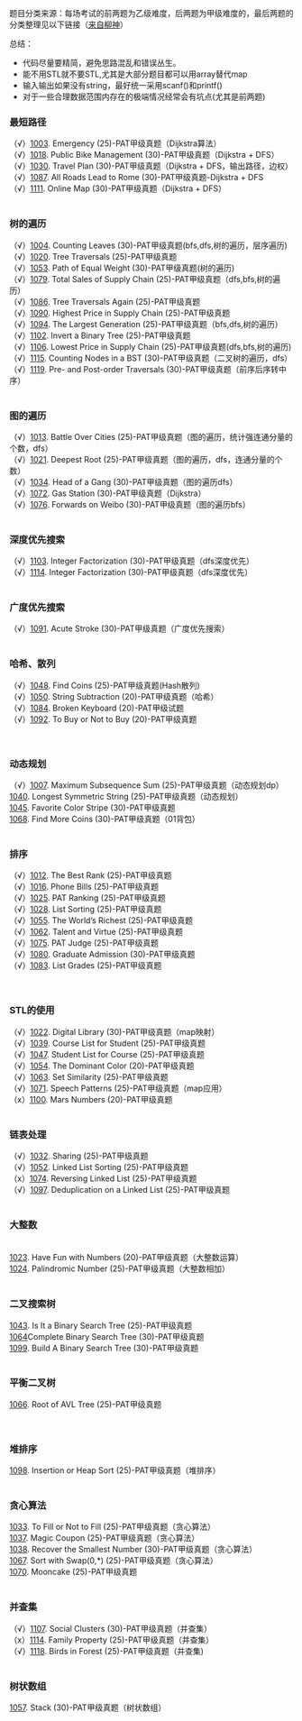 题目分类来源：每场考试的前两题为乙级难度，后两题为甲级难度的，最后两题的分类整理见以下链接（[来自柳神](https://www.liuchuo.net/archives/2502)）

总结：

- 代码尽量要精简，避免思路混乱和错误丛生。
- 能不用STL就不要STL,尤其是大部分题目都可以用array替代map
- 输入输出如果没有string，最好统一采用scanf()和printf()
- 对于一些合理数据范围内存在的极端情况经常会有坑点(尤其是前两题)

### 最短路径<br>
（√）[1003](https://pintia.cn/problem-sets/994805342720868352/problems/994805523835109376). Emergency (25)-PAT甲级真题（Dijkstra算法）<br>
（√）[1018](https://pintia.cn/problem-sets/994805342720868352/problems/994805489282433024). Public Bike Management (30)-PAT甲级真题（Dijkstra + DFS）<br>
（√）[1030](https://pintia.cn/problem-sets/994805342720868352/problems/994805464397627392). Travel Plan (30)-PAT甲级真题（Dijkstra + DFS，输出路径，边权）<br>
（√）[1087](https://pintia.cn/problem-sets/994805342720868352/problems/994805379664297984). All Roads Lead to Rome (30)-PAT甲级真题-Dijkstra + DFS<br>
（√）[1111](https://pintia.cn/problem-sets/994805342720868352/problems/994805358663417856). Online Map (30)-PAT甲级真题（Dijkstra + DFS）<br><br>

### 树的遍历<br>
（√）[1004](https://pintia.cn/problem-sets/994805342720868352/problems/994805521431773184). Counting Leaves (30)-PAT甲级真题(bfs,dfs,树的遍历，层序遍历)<br>
（√）[1020](https://pintia.cn/problem-sets/994805342720868352/problems/994805485033603072). Tree Traversals (25)-PAT甲级真题<br>
（√）[1053](https://pintia.cn/problem-sets/994805342720868352/problems/994805424153280512). Path of Equal Weight (30)-PAT甲级真题(树的遍历)<br>
（√）[1079](https://pintia.cn/problem-sets/994805342720868352/problems/994805388447170560). Total Sales of Supply Chain (25)-PAT甲级真题（dfs,bfs,树的遍历）<br>
（√）[1086](https://pintia.cn/problem-sets/994805342720868352/problems/994805380754817024). Tree Traversals Again (25)-PAT甲级真题<br>
（√）[1090](https://pintia.cn/problem-sets/994805342720868352/problems/994805376476626944). Highest Price in Supply Chain (25)-PAT甲级真题<br>
（√）[1094](https://pintia.cn/problem-sets/994805342720868352/problems/994805372601090048). The Largest Generation (25)-PAT甲级真题（bfs,dfs,树的遍历）<br>
（√）[1102](https://pintia.cn/problem-sets/994805342720868352/problems/994805365537882112). Invert a Binary Tree (25)-PAT甲级真题<br>
（√）[1106](https://pintia.cn/problem-sets/994805342720868352/problems/994805362341822464). Lowest Price in Supply Chain (25)-PAT甲级真题(dfs,bfs,树的遍历)<br>
（√）[1115](https://pintia.cn/problem-sets/994805342720868352/problems/994805355987451904). Counting Nodes in a BST (30)-PAT甲级真题（二叉树的遍历，dfs）<br>
（√）[1119](https://pintia.cn/problem-sets/994805342720868352/problems/994805353470869504). Pre- and Post-order Traversals (30)-PAT甲级真题（前序后序转中序）<br><br>

### 图的遍历<br>
（√）[1013](https://pintia.cn/problem-sets/994805342720868352/problems/994805500414115840). Battle Over Cities (25)-PAT甲级真题（图的遍历，统计强连通分量的个数，dfs）<br>
（√）[1021](https://pintia.cn/problem-sets/994805342720868352/problems/994805482919673856). Deepest Root (25)-PAT甲级真题（图的遍历，dfs，连通分量的个数）<br>
（√）[1034](https://pintia.cn/problem-sets/994805342720868352/problems/994805456881434624). Head of a Gang (30)-PAT甲级真题（图的遍历dfs）<br>
（√）[1072](https://pintia.cn/problem-sets/994805342720868352/problems/994805396953219072). Gas Station (30)-PAT甲级真题（Dijkstra）<br>
（√）[1076](https://pintia.cn/problem-sets/994805342720868352/problems/994805392092020736). Forwards on Weibo (30)-PAT甲级真题（图的遍历bfs）<br><br>

### 深度优先搜索<br>
（√）[1103](https://pintia.cn/problem-sets/994805342720868352/problems/994805364711604224). Integer Factorization (30)-PAT甲级真题（dfs深度优先）<br>
（√）[1114](https://pintia.cn/problem-sets/994805342720868352/problems/994805364711604224). Integer Factorization (30)-PAT甲级真题（dfs深度优先）
<br><br>

### 广度优先搜索<br>
（√）[1091](https://pintia.cn/problem-sets/994805342720868352/problems/994805375457411072). Acute Stroke (30)-PAT甲级真题（广度优先搜索）<br><br>

### 哈希、散列<br>
（√）[1048](https://pintia.cn/problem-sets/994805342720868352/problems/994805432256675840). Find Coins (25)-PAT甲级真题(Hash散列)<br>
（√）[1050](https://pintia.cn/problem-sets/994805342720868352/problems/994805429018673152). String Subtraction (20)-PAT甲级真题（哈希）<br>
（√）[1084](https://pintia.cn/problem-sets/994805342720868352/problems/994805382902300672). Broken Keyboard (20)-PAT甲级试题<br>
（√）[1092](https://pintia.cn/problem-sets/994805342720868352/problems/994805374509498368). To Buy or Not to Buy (20)-PAT甲级真题<br>
<br><br>

### 动态规划<br>
（√）[1007](https://pintia.cn/problem-sets/994805342720868352/problems/994805514284679168). Maximum Subsequence Sum (25)-PAT甲级真题（动态规划dp）<br>
[1040](https://pintia.cn/problem-sets/994805342720868352/problems/994805446102073344). Longest Symmetric String (25)-PAT甲级真题（动态规划）<br>
[1045](https://pintia.cn/problem-sets/994805342720868352/problems/994805437411475456). Favorite Color Stripe (30)-PAT甲级真题<br>
[1068](https://pintia.cn/problem-sets/994805342720868352/problems/994805402305150976). Find More Coins (30)-PAT甲级真题（01背包）
<br><br>

### 排序<br>
（√）[1012](https://pintia.cn/problem-sets/994805342720868352/problems/994805502658068480). The Best Rank (25)-PAT甲级真题<br>
（√）[1016](https://pintia.cn/problem-sets/994805342720868352/problems/994805493648703488). Phone Bills (25)-PAT甲级真题<br>
（√）[1025](https://pintia.cn/problem-sets/994805342720868352/problems/994805474338127872). PAT Ranking (25)-PAT甲级真题<br>
（√）[1028](https://pintia.cn/problem-sets/994805342720868352/problems/994805468327690240). List Sorting (25)-PAT甲级真题<br>
（√）[1055](https://pintia.cn/problem-sets/994805342720868352/problems/994805421066272768). The World’s Richest (25)-PAT甲级真题<br>
（√）[1062](https://pintia.cn/problem-sets/994805342720868352/problems/994805410555346944). Talent and Virtue (25)-PAT甲级真题<br>
（√）[1075](https://pintia.cn/problem-sets/994805342720868352/problems/994805393241260032). PAT Judge (25)-PAT甲级真题<br>
（√）[1080](https://pintia.cn/problem-sets/994805342720868352/problems/994805387268571136). Graduate Admission (30)-PAT甲级真题<br>
（√）[1083](https://pintia.cn/problem-sets/994805342720868352/problems/994805383929905152). List Grades (25)-PAT甲级真题<br>
<br><br>

### STL的使用<br>
（√）[1022](https://pintia.cn/problem-sets/994805342720868352/problems/994805480801550336). Digital Library (30)-PAT甲级真题（map映射）<br>
（√）[1039](https://pintia.cn/problem-sets/994805342720868352/problems/994805447855292416). Course List for Student (25)-PAT甲级真题<br>
（√）[1047](https://pintia.cn/problem-sets/994805342720868352/problems/994805433955368960). Student List for Course (25)-PAT甲级真题<br>
（√）[1054](https://pintia.cn/problem-sets/994805342720868352/problems/994805422639136768). The Dominant Color (20)-PAT甲级真题<br>
（√）[1063](https://pintia.cn/problem-sets/994805342720868352/problems/994805409175420928). Set Similarity (25)-PAT甲级真题<br>
（√）[1071](https://pintia.cn/problem-sets/994805342720868352/problems/994805398257647616). Speech Patterns (25)-PAT甲级真题（map应用）<br>
（x）[1100](https://pintia.cn/problem-sets/994805342720868352/problems/994805367156883456). Mars Numbers (20)-PAT甲级真题
<br><br>

### 链表处理<br>
（√）[1032](https://pintia.cn/problem-sets/994805342720868352/problems/994805460652113920). Sharing (25)-PAT甲级真题<br>
（√）[1052](https://pintia.cn/problem-sets/994805342720868352/problems/994805425780670464). Linked List Sorting (25)-PAT甲级真题<br>
（x）[1074](https://pintia.cn/problem-sets/994805342720868352/problems/994805394512134144). Reversing Linked List (25)-PAT甲级真题<br>
（√）[1097](https://pintia.cn/problem-sets/994805342720868352/problems/994805369774129152). Deduplication on a Linked List (25)-PAT甲级真题
<br><br>

### 大整数<br><br>
[1023](https://pintia.cn/problem-sets/994805342720868352/problems/994805478658260992). Have Fun with Numbers (20)-PAT甲级真题（大整数运算）<br>
[1024](https://pintia.cn/problem-sets/994805342720868352/problems/994805476473028608). Palindromic Number (25)-PAT甲级真题（大整数相加）
<br><br>

### 二叉搜索树<br>
[1043](https://pintia.cn/problem-sets/994805342720868352/problems/994805440976633856). Is It a Binary Search Tree (25)-PAT甲级真题<br>
[1064](https://pintia.cn/problem-sets/994805342720868352/problems/994805407749357568)Complete Binary Search Tree (30)-PAT甲级真题<br>
[1099](https://pintia.cn/problem-sets/994805342720868352/problems/994805367987355648). Build A Binary Search Tree (30)-PAT甲级真题
<br><br>

### 平衡二叉树<br>
[1066](https://pintia.cn/problem-sets/994805342720868352/problems/994805404939173888). Root of AVL Tree (25)-PAT甲级真题<br>
<br><br>

### 堆排序<br>
[1098](https://pintia.cn/problem-sets/994805342720868352/problems/994805368847187968). Insertion or Heap Sort (25)-PAT甲级真题（堆排序）
<br><br>

### 贪心算法<br>
[1033](https://pintia.cn/problem-sets/994805342720868352/problems/994805458722734080). To Fill or Not to Fill (25)-PAT甲级真题（贪心算法）<br>
[1037](https://pintia.cn/problem-sets/994805342720868352/problems/994805451374313472). Magic Coupon (25)-PAT甲级真题（贪心算法）<br>
[1038](https://pintia.cn/problem-sets/994805342720868352/problems/994805449625288704). Recover the Smallest Number (30)-PAT甲级真题（贪心算法）<br>
[1067](https://pintia.cn/problem-sets/994805342720868352/problems/994805403651522560). Sort with Swap(0,*) (25)-PAT甲级真题（贪心算法）<br>
[1070](https://pintia.cn/problem-sets/994805342720868352/problems/994805399578853376). Mooncake (25)-PAT甲级真题
<br><br>

### 并查集<br>
（√）[1107](https://pintia.cn/problem-sets/994805342720868352/problems/994805361586847744). Social Clusters (30)-PAT甲级真题（并查集）<br>
（x）[1114](https://pintia.cn/problem-sets/994805342720868352/problems/994805356599820288). Family Property (25)-PAT甲级真题（并查集）<br>
（√）[1118](https://pintia.cn/problem-sets/994805342720868352/problems/994805354108403712). Birds in Forest (25)-PAT甲级真题（并查集)
<br><br>

### 树状数组<br>
[1057](https://pintia.cn/problem-sets/994805342720868352/problems/994805417945710592). Stack (30)-PAT甲级真题（树状数组）<br><br>
